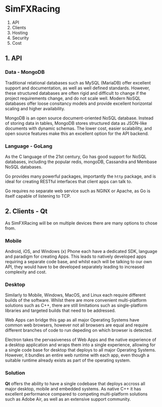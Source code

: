 # SimFXRacing
1. API
2. Clients
3. Hosting
4. Security
5. Cost

## 1. API
### Data - MongoDB
Traditional relational databases such as MySQL (MariaDB) offer excellent support and documentation, as well as well defined standards.  However, these structured databases are often rigid and difficult to change if the project requirements change, and do not scale well.  Modern NoSQL databases offer loose consitancy models and provide excellent horizontal scaling and higher availability.

MongoDB is an open source document-oriented NoSQL database.  Instead of storing data in tables, MongoDB stores structured data as JSON-like documents with dynamic schemas.  The lower cost, easier scalability, and open source features make this an excellent option for the API backend.

### Language - GoLang
As the C language of the 21st century, Go has good support for NoSQL databases, including the popular redis, mongoDB, Cassandra and Membase NoSQL databases.  

Go provides many powerful packages, importantly the `http` package, and is ideal for creating RESTful interfaces that client apps can talk to.

Go requires no separate web service such as NGINX or Apache, as Go is itself capable of listening to TCP.

## 2. Clients - Qt
As SimFXRacing will be on multiple devices there are many options to chose from.
### Mobile
Android, iOS, and Windows (x) Phone each have a dedicated SDK, language and paradigm for creating Apps.  This leads to natively developed apps requiring a separate code base, and whilst each will be talking to our own API, they would have to be developed separately leading to increased complexity and cost.
### Desktop
Similarly to Mobile, Windows, MacOS, and Linux each require different builds of the software.  Whilst there are more convenient multi-platform solutions such as C++, there are still limitations such as single-platform libraries and targeted builds that need to be addressed.

Web Apps can bridge this gap as all major Operating Systems have common web browsers, however not all browsers are equal and require different branches of code to run depeding on which browser is detected.

Electron takes the pervasiveness of Web Apps and the native experience of a desktop application and wraps them into a single experience, allowing for a single code base for desktop that deploys to all major Operating Systems.  However,  it bundles an entire web runtime with each app, even though a suitable runtime already exists as part of the operating system.
### Solution
**Qt** offers the ability to have a single codebase that deploys accross all major desktop, mobile and embedded systems.  As native C++ it has excellent performance compared to competing multi-platform solutions such as Adobe Air, as well as an extensive support community.

